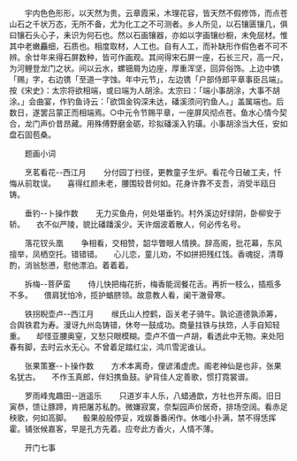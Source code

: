 <!-- { "loadSidebar": true } -->
　　宇内色色形形，以天然为贵。云章霞采，木理花容，皆天然不假修饰，而点苍山石之千状万态，无所不备，尤为化工之不可测者。乡人所见，以石镶匮镶几，俱曰镶石头心子，耒识为何石也。然以石画镶器，亦如以字画镶纱橱，未免屈材。惟其中老嫩麤细，石质也。相度取材，人工也。自有人工，而补缺形作假色者不可不辨。余廿年来得石屏数种，皆可作画观。其间得宋石屏一座，石长三尺，高一尺，为河鲤登龙门之状。间以云水，螺钿屑为边座，厚重浑坚，回异俗饰。上边中镌「赐」字，右边镌「至道一字蚀。年中元节」，左边镌「户部侍郎平章事臣吕端」。按《宋史》：太宗将欲相端，或曰端为人胡涂。太宗曰：「端小事胡涂，大事不胡涂。」会曲宴，作钓鱼诗云：「欲饵金钩深未达，磻溪须问钓鱼人。」盖属端也。后数日，遂罢吕蒙正而相端焉。○中元令节赐平章，一座屏风彻点苍。鱼水心情今契合，龙门声价昔昂藏。用殊傅野磨金砺，珍拟磻溪入钓璜。小事胡涂当大任，安如盘石固苞桑。 

　　题画小词 

　　烹茗看花--西江月 
　　分付园丁扫径，更教童子生炉。看花今日破工夫，忏悔从前耽误。　　喜得红颜未老，腰围较昔何如。花身许靠不支吾，消受半瓯日铸。 

　　垂钓--卜操作数 
　　无力买鱼舟，何处堪垂钓。村外溪边好绿阴，卧柳安于轿。　　衣不似严陵，貌比磻蹯溪少。天许烟波着散人，何必传名号。 

　　落花钗头凰 
　　争相看，交相赞，韶华瞥眼人情换。辞高阁，批花幕，东风擅举，凤栖空托。错错错。　　心儿恋，童儿劝，不如拼把残红饯。香魂捉，清尊酌，消翁愁懑，慰他漂泊。着着着。 

　　拆梅--菩萨蛮 
　　侍儿快把梅花折，梅香能润餐花舌。再折一枝么，插瓶多不多。　　偎肩犹怕冷，揽护蝤脐领。故意教人看，阑干澈骨寒。 

　　铁拐睨壶卢--西江月 
　　缑氏山人控鹤，函关老子骑牛。孰论道德孰添筹，合舆铁君为寿。漫讶九州岛铸错，休夸一鼓成功。商量拄铁与扶筇，人手自知轻重。　　却怪亚腰奥窒，又愁只眼模糊。壶卢不值一卢胡，看透此中无物。来处阳春有脚，去时云水无心。不曾着足踏红尘，鸿爪雪泥谁认。 

　　张果策蹇--卜操作数 
　　方术本离奇，俚谚淆虚虎。阁老神仙是也非，张果名犹古。　　不作玉真郎，伴妇携鱼鼓。驴背佳人定善歌，惯打霓裳谱。 

　　罗雨峰鬼趣田--逍遥乐 
　　只道岁丰人乐，八蜡通歆，方社也开东阁。旧日寅恭，馈让豚蹄，肯把屠苏私酌。微嫌寂寞，奈梨园声价居奇，排场空阔。看赤足秧歌，何如高脚。　　骰果般般停妥，戏娱番番闲作。休嗤小扑满，禁不得恁挥霍。铺张候嘉客，早是孔方先着。应夸此方香火，人情不薄。 

　　开门七事 

